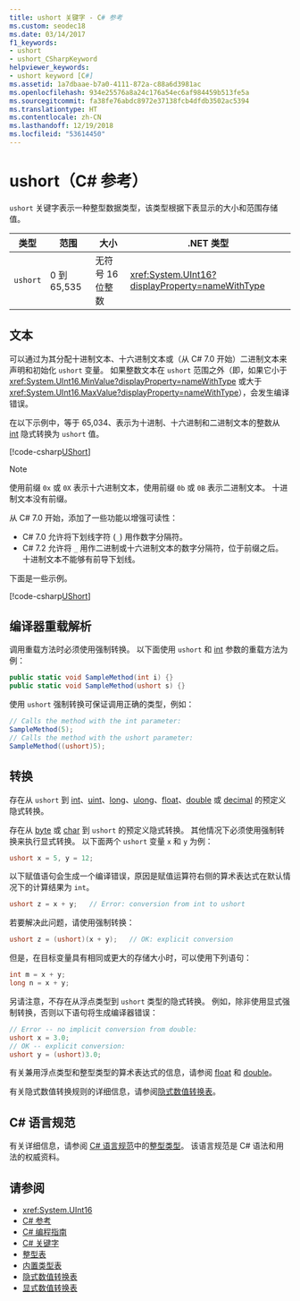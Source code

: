 ```yaml
---
title: ushort 关键字 - C# 参考
ms.custom: seodec18
ms.date: 03/14/2017
f1_keywords:
- ushort
- ushort_CSharpKeyword
helpviewer_keywords:
- ushort keyword [C#]
ms.assetid: 1a7dbaae-b7a0-4111-872a-c88a6d3981ac
ms.openlocfilehash: 934e25576a8a24c176a54ec6af984459b513fe5a
ms.sourcegitcommit: fa38fe76abdc8972e37138fcb4dfdb3502ac5394
ms.translationtype: HT
ms.contentlocale: zh-CN
ms.lasthandoff: 12/19/2018
ms.locfileid: "53614450"
---
```

# <a name="ushort-c-reference"></a>ushort（C# 参考）

`ushort` 关键字表示一种整型数据类型，该类型根据下表显示的大小和范围存储值。

|类型|范围|大小|.NET 类型|
|----------|-----------|----------|-------------------------|
|`ushort`|0 到 65,535|无符号 16 位整数|<xref:System.UInt16?displayProperty=nameWithType>|

## <a name="literals"></a>文本

可以通过为其分配十进制文本、十六进制文本或（从 C# 7.0 开始）二进制文本来声明和初始化 `ushort` 变量。 如果整数文本在 `ushort` 范围之外（即，如果它小于 <xref:System.UInt16.MinValue?displayProperty=nameWithType> 或大于 <xref:System.UInt16.MaxValue?displayProperty=nameWithType>），会发生编译错误。

在以下示例中，等于 65,034、表示为十进制、十六进制和二进制文本的整数从 [int](int.md) 隐式转换为 `ushort` 值。

[!code-csharp[UShort](~/samples/snippets/csharp/language-reference/keywords/numeric-literals.cs#UShort)]

> [!NOTE]
> 使用前缀 `0x` 或 `0X` 表示十六进制文本，使用前缀 `0b` 或 `0B` 表示二进制文本。 十进制文本没有前缀。

从 C# 7.0 开始，添加了一些功能以增强可读性：

- C# 7.0 允许将下划线字符 (`_`) 用作数字分隔符。
- C# 7.2 允许将 `_` 用作二进制或十六进制文本的数字分隔符，位于前缀之后。 十进制文本不能够有前导下划线。

下面是一些示例。

[!code-csharp[UShort](~/samples/snippets/csharp/language-reference/keywords/numeric-literals.cs#UShortS)]

## <a name="compiler-overload-resolution"></a>编译器重载解析

调用重载方法时必须使用强制转换。 以下面使用 `ushort` 和 [int](int.md) 参数的重载方法为例：

```csharp
public static void SampleMethod(int i) {}
public static void SampleMethod(ushort s) {}
```

使用 `ushort` 强制转换可保证调用正确的类型，例如：

```csharp
// Calls the method with the int parameter:
SampleMethod(5);
// Calls the method with the ushort parameter:
SampleMethod((ushort)5);
```

## <a name="conversions"></a>转换

存在从 `ushort` 到 [int](int.md)、[uint](uint.md)、[long](long.md)、[ulong](ulong.md)、[float](float.md)、[double](double.md) 或 [decimal](decimal.md) 的预定义隐式转换。

存在从 [byte](byte.md) 或 [char](char.md) 到 `ushort` 的预定义隐式转换。 其他情况下必须使用强制转换来执行显式转换。 以下面两个 `ushort` 变量 `x` 和 `y` 为例：

```csharp
ushort x = 5, y = 12;
```

以下赋值语句会生成一个编译错误，原因是赋值运算符右侧的算术表达式在默认情况下的计算结果为 `int`。

```csharp
ushort z = x + y;   // Error: conversion from int to ushort
```

若要解决此问题，请使用强制转换：

```csharp
ushort z = (ushort)(x + y);   // OK: explicit conversion
```

但是，在目标变量具有相同或更大的存储大小时，可以使用下列语句：

```csharp
int m = x + y;
long n = x + y;
```

另请注意，不存在从浮点类型到 `ushort` 类型的隐式转换。 例如，除非使用显式强制转换，否则以下语句将生成编译器错误：

```csharp
// Error -- no implicit conversion from double:
ushort x = 3.0;
// OK -- explicit conversion:
ushort y = (ushort)3.0;
```

有关兼用浮点类型和整型类型的算术表达式的信息，请参阅 [float](float.md) 和 [double](double.md)。

有关隐式数值转换规则的详细信息，请参阅[隐式数值转换表](implicit-numeric-conversions-table.md)。

## <a name="c-language-specification"></a>C# 语言规范

有关详细信息，请参阅 [C# 语言规范](../language-specification/index.md)中的[整型类型](~/_csharplang/spec/types.md#integral-types)。 该语言规范是 C# 语法和用法的权威资料。

## <a name="see-also"></a>请参阅

- <xref:System.UInt16>
- [C# 参考](../index.md)
- [C# 编程指南](../../programming-guide/index.md)
- [C# 关键字](index.md)
- [整型表](integral-types-table.md)
- [内置类型表](built-in-types-table.md)
- [隐式数值转换表](implicit-numeric-conversions-table.md)
- [显式数值转换表](explicit-numeric-conversions-table.md)
